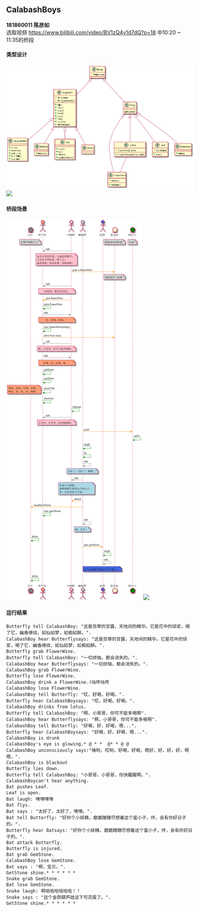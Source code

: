 ## CalabashBoys
**181860011 陈彦如**  
选取视频 https://www.bilibili.com/video/BV1zQ4y1d7dQ?p=18 中10:20 ~ 11:35的桥段

#### 类型设计

![](uml\characters.png)
![](http://www.plantuml.com/plantuml/proxy?cache=no&src=https://raw.githubusercontent.com/njuics/jwork-2021/master/W01/181860011/uml/characters.pu)

#### 桥段场景

![](uml\timeline.png)
![](http://www.plantuml.com/plantuml/proxy?cache=no&src=https://raw.githubusercontent.com/njuics/jwork-2021/master/W01/181860011/uml/timeline.pu)

#### 运行结果
    Butterfly tell CalabashBoy: "这是百草的甘露，天地间的精华。它是花中的琼浆，喝了它，幽香缭绕，如仙如梦，如痴如醉。".
    CalabashBoy hear Butterflysays: "这是百草的甘露，天地间的精华。它是花中的琼浆，喝了它，幽香缭绕，如仙如梦，如痴如醉。".
    Butterfly grab FlowerWine.
    Butterfly tell CalabashBoy: "一切烦恼，都会消失的。".
    CalabashBoy hear Butterflysays: "一切烦恼，都会消失的。".
    CalabashBoy grab FlowerWine.
    Butterfly lose FlowerWine.
    CalabashBoy drink a FlowerWine.(咕咚咕咚
    CalabashBoy lose FlowerWine.
    CalabashBoy tell Butterfly: "哎，好喝，好喝。".
    Butterfly hear CalabashBoysays: "哎，好喝，好喝。".
    CalabashBoy drinks from lotus.
    Butterfly tell CalabashBoy: "啊，小哥哥，你可不能多喝啊".
    CalabashBoy hear Butterflysays: "啊，小哥哥，你可不能多喝啊".
    CalabashBoy tell Butterfly: "好喝，好，好喝，嗯...".
    Butterfly hear CalabashBoysays: "好喝，好，好喝，嗯...".
    CalabashBoy is drunk
    CalabashBoy's eye is glowing.* @ * *  @* * @ @
    CalabashBoy unconsciously says:"咦哟，哎哟，好喝，好喝，嗯好，好，好，好，啊嗯。".
    CalabashBoy is blackout
    Butterfly lies down.
    Butterfly tell CalabashBoy: "小哥哥，小哥哥，你快醒醒啊。".
    CalabashBoycan't hear anything.
    Bat pushes Leaf.
    Leaf is open.
    Bat laugh: 嘿嘿嘿嘿
    Bat flys.
    Bat says : "太好了，太好了，嘿嘿。".
    Bat tell Butterfly: "好你个小妖精，磨磨蹭蹭尽想着这个蛮小子，哼，会有你好日子的。".
    Butterfly hear Batsays: "好你个小妖精，磨磨蹭蹭尽想着这个蛮小子，哼，会有你好日子的。".
    Bat attack Butterfly.
    Butterfly is injured.
    Bat grab GemStone.
    CalabashBoy lose GemStone.
    Bat says : "啊，宝贝。".
    GetStone shine.* * * * * *
    Snake grab GemStone.
    Bat lose GemStone.
    Snake laugh: 啊哈哈哈哈哈哈！！
    Snake says : "这个金刚葫芦娃这下可完蛋了。".
    GetStone shine.* * * * * *